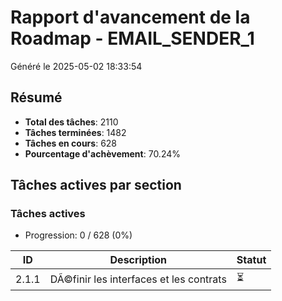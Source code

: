 # Rapport d'avancement de la Roadmap - EMAIL_SENDER_1

Généré le 2025-05-02 18:33:54

## Résumé

- **Total des tâches**: 2110
- **Tâches terminées**: 1482
- **Tâches en cours**: 628
- **Pourcentage d'achèvement**: 70.24%

## Tâches actives par section

### Tâches actives

- Progression: 0 / 628 (0%)

| ID | Description | Statut |
|---|---|---|
| 2.1.1 | DÃ©finir les interfaces et les contrats | ⏳ |\n| 2.1.1 | DÃ©finition des opÃ©rations de mise Ã  jour | ⏳ |\n| 2.1.1.4 | Documenter les interfaces et contrats | ⏳ |\n| 2.1.2 | Concevoir le systÃ¨me de dÃ©couverte et d'enregistrement | ⏳ |\n| 2.1.2 | Conception de l'architecture de l'updater | ⏳ |\n| 2.1.2.4 | Concevoir la gestion des dÃ©pendances | ⏳ |\n| 2.1.2.4.1 | Analyser les besoins en gestion de dépendances | ⏳ |\n| 2.1.2.4.1.1 | Identifier les types de dépendances à gérer (scripts, modules, gestionnaires) | ⏳ |\n| 2.1.2.4.1.2 | Analyser les mécanismes de dépendances existants dans le projet | ⏳ |\n| 2.1.2.4.1.2.3 | Analyser les mécanismes de dépendances dans les gestionnaires | ⏳ |\n| 2.1.2.4.1.2.3.2 | Analyser les méthodes d'enregistrement et de découverte des gestionnaires | ⏳ |\n| 2.1.2.4.1.2.3.2.1 | Examiner la fonction Register-Manager du Process Manager | ⏳ |\n| 2.1.2.4.1.2.3.2.2 | Examiner la fonction Discover-Managers du Process Manager | ⏳ |\n| 2.1.2.4.1.2.3.2.2.5 | Documenter les limitations du mécanisme de découverte actuel | ⏳ |\n| 2.1.2.4.1.2.3.2.2.5.3 | Proposer des solutions pour contourner les limitations | ⏳ |\n| 2.1.2.4.1.2.3.2.2.5.3.2 | Implémenter des méthodes de recherche basées sur les fichiers | ⏳ |\n| 2.1.2.4.1.2.3.2.2.5.3.2.2 | Créer un mécanisme d'extraction des informations des gestionnaires à partir des fichiers | ⏳ |\n| 2.1.2.4.1.2.3.2.2.5.3.2.2.1 | Développer une fonction d'analyse syntaxique des fichiers PowerShell | ⏳ |\n| 2.1.2.4.1.2.3.2.2.5.3.2.2.3 | Créer un mécanisme d'extraction des métadonnées des gestionnaires | ⏳ |\n| 2.1.2.4.1.2.3.2.2.5.3.2.2.5.2 | Créer les mécanismes de stockage des informations extraites | ⏳ |\n| 2.1.2.4.1.2.3.2.2.5.3.2.2.5.2.1 | Implémenter la structure de données pour les informations extraites | ⏳ |\n| 2.1.2.4.1.2.3.2.2.5.3.2.2.5.2.1.1 | Créer les classes de base pour les informations extraites | ⏳ |\n| 2.1.2.4.1.2.3.2.2.5.3.2.2.5.2.1.2 | Implémenter les interfaces de sérialisation/désérialisation | ⏳ |\n| 2.1.2.4.1.2.3.2.2.5.3.2.2.5.2.1.3 | Développer les mécanismes de validation des données | ⏳ |\n| 2.1.2.4.1.2.3.2.2.5.3.2.2.5.2.1.4 | Créer les structures pour les différents types d'informations | ⏳ |\n| 2.1.2.4.1.2.3.2.2.5.3.2.2.5.2.1.5 | Implémenter les méthodes de conversion entre formats | ⏳ |\n| 2.1.2.4.1.2.3.2.2.5.3.2.2.5.2.2 | Créer les méthodes de persistance des informations | ⏳ |\n| 2.1.2.4.1.2.3.2.2.5.3.2.2.5.2.3 | Développer les mécanismes de mise à jour des informations | ⏳ |\n| 2.1.2.4.1.2.3.2.2.5.3.2.2.5.3 | Implémenter les fonctionnalités d'interrogation des informations | ⏳ |\n| 2.1.2.4.1.2.3.2.2.5.3.2.2.5.3.1 | Créer les méthodes de recherche dans les informations extraites | ⏳ |\n| 2.1.2.4.1.2.3.2.2.5.3.2.2.5.3.2 | Implémenter les filtres de recherche avancés | ⏳ |\n| 2.1.2.4.1.2.3.2.2.5.3.2.2.5.3.3 | Développer les mécanismes de tri et de pagination des résultats | ⏳ |\n| 2.1.2.4.1.2.3.2.2.5.3.2.3 | Implémenter un système de filtrage des fichiers non pertinents | ⏳ |\n| 2.1.2.4.1.2.3.2.2.5.3.2.4 | Intégrer la recherche basée sur les fichiers au Process Manager | ⏳ |\n| 2.1.2.4.1.2.3.2.2.5.3.2.5 | Tester la recherche basée sur les fichiers avec différents scénarios | ⏳ |\n| 2.1.2.4.1.2.3.2.2.5.3.3 | Créer des adaptateurs pour les conventions de nommage alternatives | ⏳ |\n| 2.1.2.4.1.2.3.2.2.5.3.4 | Concevoir un système de résolution des dépendances circulaires | ⏳ |\n| 2.1.2.4.1.2.3.2.2.5.3.5 | Élaborer des mécanismes de gestion des conflits de noms | ⏳ |\n| 2.1.2.4.1.2.3.2.2.5.4 | Documenter les bonnes pratiques pour la découverte des gestionnaires | ⏳ |\n| 2.1.2.4.1.2.3.2.2.5.5 | Créer un guide de dépannage pour la découverte des gestionnaires | ⏳ |\n| 2.1.2.4.1.2.3.2.3 | Analyser le fichier de configuration du Process Manager | ⏳ |\n| 2.1.2.4.1.2.3.2.3.1 | Examiner la structure du fichier process-manager.config.json | ⏳ |\n| 2.1.2.4.1.2.3.2.3.2 | Analyser le format des métadonnées des gestionnaires enregistrés | ⏳ |\n| 2.1.2.4.1.2.3.2.3.3 | Étudier le mécanisme de persistance des enregistrements | ⏳ |\n| 2.1.2.4.1.2.3.2.3.4 | Évaluer la sécurité et l'intégrité du fichier de configuration | ⏳ |\n| 2.1.2.4.1.2.3.2.3.5 | Documenter les améliorations possibles du format de configuration | ⏳ |\n| 2.1.2.4.1.2.3.2.4 | Analyser les adaptateurs des gestionnaires | ⏳ |\n| 2.1.2.4.1.2.3.2.4.1 | Examiner la structure et le rôle des adaptateurs | ⏳ |\n| 2.1.2.4.1.2.3.2.4.2 | Étudier le mécanisme d'intégration des adaptateurs | ⏳ |\n| 2.1.2.4.1.2.3.2.4.3 | Analyser le processus de communication entre adaptateurs et gestionnaires | ⏳ |\n| 2.1.2.4.1.2.3.2.4.4 | Évaluer l'extensibilité du système d'adaptateurs | ⏳ |\n| 2.1.2.4.1.2.3.2.4.5 | Documenter les bonnes pratiques pour la création d'adaptateurs | ⏳ |\n| 2.1.2.4.1.2.3.2.5 | Comparer avec d'autres systèmes d'enregistrement et de découverte | ⏳ |\n| 2.1.2.4.1.2.3.2.5.1 | Analyser les systèmes d'enregistrement dans d'autres frameworks | ⏳ |\n| 2.1.2.4.1.2.3.2.5.2 | Étudier les mécanismes de découverte automatique standards | ⏳ |\n| 2.1.2.4.1.2.3.2.5.3 | Identifier les meilleures pratiques applicables au Process Manager | ⏳ |\n| 2.1.2.4.1.2.3.2.5.4 | Évaluer les opportunités d'amélioration basées sur les standards | ⏳ |\n| 2.1.2.4.1.2.3.2.5.5 | Documenter les recommandations pour l'évolution du système | ⏳ |\n| 2.1.2.4.1.2.3.3 | Évaluer les mécanismes d'appel entre gestionnaires | ⏳ |\n| 2.1.2.4.1.2.3.4 | Documenter les dépendances implicites entre gestionnaires | ⏳ |\n| 2.1.2.4.1.2.4 | Analyser les mécanismes de dépendances dans la roadmap | ⏳ |\n| 2.1.2.4.1.2.4.1 | Examiner la fonction Get-RoadmapDependencies et ses méthodes | ⏳ |\n| 2.1.2.4.1.2.4.2 | Analyser les techniques de détection de dépendances explicites et implicites | ⏳ |\n| 2.1.2.4.1.2.4.3 | Évaluer les mécanismes de validation et de détection de cycles | ⏳ |\n| 2.1.2.4.1.2.4.4 | Documenter les stratégies de résolution d'ordre d'exécution | ⏳ |\n| 2.1.2.4.1.2.5 | Analyser les mécanismes de dépendances externes | ⏳ |\n| 2.1.2.4.1.2.5.1 | Examiner la gestion des dépendances Python (pip, requirements.txt) | ⏳ |\n| 2.1.2.4.1.2.5.2 | Analyser la gestion des dépendances Node.js (npm, package.json) | ⏳ |\n| 2.1.2.4.1.2.5.3 | Évaluer les mécanismes de vérification et d'installation automatique | ⏳ |\n| 2.1.2.4.1.2.5.4 | Documenter les stratégies de mise à jour des dépendances externes | ⏳ |\n| 2.1.2.4.1.3 | Documenter les cas d'utilisation critiques pour la gestion des dépendances | ⏳ |\n| 2.1.2.4.1.4 | Définir les exigences de performance pour la résolution des dépendances | ⏳ |\n| 2.1.2.4.2 | Concevoir le modèle de données pour les dépendances | ⏳ |\n| 2.1.2.4.2.1 | Définir la structure de données pour représenter les dépendances | ⏳ |\n| 2.1.2.4.2.2 | Concevoir les mécanismes de stockage des métadonnées de dépendances | ⏳ |\n| 2.1.2.4.2.3 | Définir les interfaces pour l'ajout et la suppression de dépendances | ⏳ |\n| 2.1.2.4.2.4 | Concevoir les méthodes de sérialisation/désérialisation des dépendances | ⏳ |\n| 2.1.2.4.3 | Développer les algorithmes de détection et résolution | ⏳ |\n| 2.1.2.4.3.1 | Concevoir l'algorithme de détection des dépendances cycliques | ⏳ |\n| 2.1.2.4.3.2 | Développer l'algorithme de tri topologique pour l'ordre d'exécution | ⏳ |\n| 2.1.2.4.3.3 | Concevoir les mécanismes de résolution des conflits de dépendances | ⏳ |\n| 2.1.2.4.3.4 | Implémenter les stratégies de gestion des dépendances manquantes | ⏳ |\n| 2.1.2.4.4 | Intégrer avec le système de métadonnées | ⏳ |\n| 2.1.2.4.4.1 | Définir le format des métadonnées de dépendances | ⏳ |\n| 2.1.2.4.4.2 | Concevoir les mécanismes d'extraction des métadonnées | ⏳ |\n| 2.1.2.4.4.3 | Développer l'intégration avec le système de stockage des métadonnées | ⏳ |\n| 2.1.2.4.4.4 | Implémenter la validation des métadonnées de dépendances | ⏳ |\n| 2.1.2.4.5 | Concevoir les interfaces d'API | ⏳ |\n| 2.1.2.4.5.1 | Définir les fonctions publiques pour la gestion des dépendances | ⏳ |\n| 2.1.2.4.5.2 | Concevoir les paramètres et types de retour des fonctions | ⏳ |\n| 2.1.2.4.5.3 | Développer la documentation des API de gestion des dépendances | ⏳ |\n| 2.1.2.4.5.4 | Créer des exemples d'utilisation des API | ⏳ |\n| 2.1.3 | DÃ©finir les mÃ©canismes d'orchestration | ⏳ |\n| 2.1.3.4 | DÃ©finir les mÃ©canismes de reprise | ⏳ |\n| 2.2.1 | DÃ©veloppement des fonctions de modification | ⏳ |\n| 2.2.1.1 | ImplÃ©menter la fonction de changement de statut | ⏳ |\n| 2.2.1.1.4 | ImplÃ©menter la journalisation des changements de statut | ⏳ |\n| 2.2.1.2 | DÃ©velopper la fonction de modification de description | ⏳ |\n| 2.2.1.2.4 | ImplÃ©menter la dÃ©tection des rÃ©fÃ©rences dans les descriptions | ⏳ |\n| 2.2.1.3 | CrÃ©er la fonction d'ajout/suppression de tÃ¢ches | ⏳ |\n| 2.2.1.3.4 | ImplÃ©menter la rÃ©organisation automatique aprÃ¨s modification | ⏳ |\n| 2.2.2 | ImplÃ©mentation de la logique de propagation | ⏳ |\n| 2.2.2.1 | DÃ©velopper l'algorithme de mise Ã  jour des tÃ¢ches parentes | ⏳ |\n| 2.2.2.1.1 | ImplÃ©menter la dÃ©tection des changements nÃ©cessitant propagation | ⏳ |\n| 2.2.2.1.2 | DÃ©velopper l'algorithme de calcul du statut parent basÃ© sur les enfants | ⏳ |\n| 2.2.2.1.3 | CrÃ©er la logique de propagation des mÃ©tadonnÃ©es (dates, prioritÃ©s) | ⏳ |\n| 2.2.2.1.4 | ImplÃ©menter les limites de profondeur de propagation | ⏳ |\n| 2.2.2.2 | ImplÃ©menter la gestion des dÃ©pendances entre tÃ¢ches | ⏳ |\n| 2.2.2.2.1 | DÃ©velopper la dÃ©tection des dÃ©pendances affectÃ©es par un changement | ⏳ |\n| 2.2.2.2.2 | ImplÃ©menter la propagation des statuts entre tÃ¢ches dÃ©pendantes | ⏳ |\n| 2.2.2.2.3 | CrÃ©er la logique de validation des contraintes de dÃ©pendance | ⏳ |\n| 2.2.2.2.4 | DÃ©velopper les alertes pour dÃ©pendances incompatibles | ⏳ |\n| 2.2.2.3 | CrÃ©er la logique de rÃ©solution des conflits | ⏳ |\n| 2.2.2.3.1 | ImplÃ©menter la dÃ©tection des modifications conflictuelles | ⏳ |\n| 2.2.2.3.2 | DÃ©velopper les stratÃ©gies de rÃ©solution automatique | ⏳ |\n| 2.2.2.3.3 | CrÃ©er l'interface de rÃ©solution manuelle des conflits | ⏳ |\n| 2.2.2.3.4 | ImplÃ©menter la journalisation des conflits et rÃ©solutions | ⏳ |\n| 2.2.3 | DÃ©veloppement des fonctions de sauvegarde | ⏳ |\n| 2.2.3.1 | ImplÃ©menter la gÃ©nÃ©ration du markdown mis Ã  jour | ⏳ |\n| 2.2.3.1.1 | DÃ©velopper l'algorithme de conversion de l'arbre en markdown | ⏳ |\n| 2.2.3.1.2 | ImplÃ©menter la prÃ©servation du formatage original | ⏳ |\n| 2.2.3.1.3 | CrÃ©er la logique de gÃ©nÃ©ration des identifiants manquants | ⏳ |\n| 2.2.3.1.4 | DÃ©velopper la gestion des sections non-tÃ¢ches (texte, titres) | ⏳ |\n| 2.2.3.2 | DÃ©velopper le mÃ©canisme de sauvegarde incrÃ©mentale | ⏳ |\n| 2.2.3.2.1 | ImplÃ©menter le systÃ¨me de versionnement des fichiers | ⏳ |\n| 2.2.3.2.2 | DÃ©velopper la dÃ©tection des modifications minimales | ⏳ |\n| 2.2.3.2.3 | CrÃ©er la logique de stockage des diffÃ©rentiels | ⏳ |\n| 2.2.3.2.4 | ImplÃ©menter la rotation et purge des anciennes sauvegardes | ⏳ |\n| 2.2.3.3 | CrÃ©er la fonction de rollback en cas d'erreur | ⏳ |\n| 2.2.3.3.1 | DÃ©velopper la dÃ©tection des Ã©checs de mise Ã  jour | ⏳ |\n| 2.2.3.3.2 | ImplÃ©menter la restauration Ã  partir des sauvegardes | ⏳ |\n| 2.2.3.3.3 | CrÃ©er la logique de validation post-restauration | ⏳ |\n| 2.2.3.3.4 | DÃ©velopper la journalisation des opÃ©rations de rollback | ⏳ |\n| 2.3.1 | CrÃ©ation des tests unitaires | ⏳ |\n| 2.3.1.1 | DÃ©velopper des tests pour les fonctions de modification | ⏳ |\n| 2.3.1.1.4 | CrÃ©er des tests pour les cas limites et exceptions | ⏳ |\n| 2.3.1.2 | CrÃ©er des tests pour la logique de propagation | ⏳ |\n| 2.3.1.2.4 | DÃ©velopper des tests pour les scÃ©narios complexes | ⏳ |\n| 2.3.1.3 | ImplÃ©menter des tests pour les fonctions de sauvegarde | ⏳ |\n| 2.3.1.3.4 | CrÃ©er des tests pour la gestion des erreurs | ⏳ |\n| 2.3.2 | ExÃ©cution et validation des tests | ⏳ |\n| 2.3.2.1 | ExÃ©cuter les tests unitaires | ⏳ |\n| 2.3.2.1.1 | Configurer l'environnement de test avec Pester | ⏳ |\n| 2.3.2.1.2 | ExÃ©cuter les tests des fonctions de modification | ⏳ |\n| 2.3.2.1.3 | Lancer les tests de la logique de propagation | ⏳ |\n| 2.3.2.1.4 | ExÃ©cuter les tests des fonctions de sauvegarde | ⏳ |\n| 2.3.2.2 | Corriger les bugs identifiÃ©s | ⏳ |\n| 2.3.2.2.1 | Analyser les rÃ©sultats des tests Ã©chouÃ©s | ⏳ |\n| 2.3.2.2.2 | ImplÃ©menter les corrections pour les fonctions de modification | ⏳ |\n| 2.3.2.2.3 | Corriger les problÃ¨mes de propagation | ⏳ |\n| 2.3.2.2.4 | RÃ©soudre les bugs des fonctions de sauvegarde | ⏳ |\n| 2.3.2.3 | Valider les performances sur des roadmaps de grande taille | ⏳ |\n| 2.3.2.3.1 | GÃ©nÃ©rer des roadmaps de test de diffÃ©rentes tailles | ⏳ |\n| 2.3.2.3.2 | Mesurer les temps d'exÃ©cution des opÃ©rations clÃ©s | ⏳ |\n| 2.3.2.3.3 | Identifier et optimiser les goulots d'Ã©tranglement | ⏳ |\n| 2.3.2.3.4 | Valider les performances aprÃ¨s optimisation | ⏳ |\n| 3.1.1 | Identifier les piliers non couverts | ⏳ |\n| 3.1.1 | Ã‰tude des hooks Git disponibles | ⏳ |\n| 3.1.2 | Conception du systÃ¨me d'analyse des commits | ⏳ |\n| 3.1.2 | Ã‰valuer les gestionnaires existants par rapport aux piliers | ⏳ |\n| 3.1.2.4 | CrÃ©er un plan d'amÃ©lioration | ⏳ |\n| 3.1.2.4.3 | DÃ©finir un calendrier d'implÃ©mentation | ⏳ |\n| 3.1.2.4.3.1 | Estimer l'effort pour chaque amÃ©lioration | ⏳ |\n| 3.1.2.4.3.1.3 | Estimer les ressources humaines nÃ©cessaires | ⏳ |\n| 3.1.2.4.3.1.3.3 | Estimer le niveau d'expertise requis | ⏳ |\n| 3.1.2.4.3.1.3.3.3 | Évaluer le niveau d'expertise nécessaire pour chaque compétence | ⏳ |\n| 3.1.2.4.3.1.3.3.3.1 | Appliquer la matrice d'évaluation des compétences | ⏳ |\n| 3.1.2.4.3.1.3.3.3.1.2 | Extraire les critères d'évaluation du document des niveaux d'expertise | ⏳ |\n| 3.1.2.4.3.1.3.3.3.1.2.1 | Analyser la structure du document des niveaux d'expertise | ⏳ |\n| 3.1.2.4.3.1.3.3.3.1.2.1.3 | Identifier les conventions de formatage utilisées | ⏳ |\n| 3.1.2.4.3.1.3.3.3.1.2.1.3.1 | Analyser les styles de formatage des titres | ⏳ |\n| 3.1.2.4.3.1.3.3.3.1.2.1.3.1.4 | Évaluer la cohérence des styles entre niveaux de titres | ⏳ |\n| 3.1.2.4.3.1.3.3.3.1.2.1.3.1.4.3 | Évaluer la cohérence des préfixes et suffixes entre niveaux | ⏳ |\n| 3.1.2.4.3.1.3.3.3.1.2.1.3.1.4.4 | Mesurer la longueur moyenne des titres par niveau | ⏳ |\n| 3.1.2.4.3.1.3.3.3.1.2.1.3.1.4.5 | Générer un rapport de cohérence globale des styles | ⏳ |\n| 3.1.2.4.3.1.3.3.3.1.2.1.3.2 | Analyser les conventions de formatage du contenu | ⏳ |\n| 3.1.2.4.3.1.3.3.3.1.2.1.3.2.1 | Identifier les styles d'emphase (gras, italique, souligné) | ⏳ |\n| 3.1.2.4.3.1.3.3.3.1.2.1.3.2.2 | Analyser l'utilisation des listes (à puces, numérotées) | ⏳ |\n| 3.1.2.4.3.1.3.3.3.1.2.1.3.2.3 | Détecter les conventions de citation et de code | ⏳ |\n| 3.1.2.4.3.1.3.3.3.1.2.1.3.2.4 | Évaluer l'utilisation des tableaux et autres éléments structurés | ⏳ |\n| 3.1.2.4.3.1.3.3.3.1.2.1.3.3 | Identifier les conventions de mise en page | ⏳ |\n| 3.1.2.4.3.1.3.3.3.1.2.1.3.3.1 | Analyser l'espacement entre sections | ⏳ |\n| 3.1.2.4.3.1.3.3.3.1.2.1.3.3.2 | Détecter les règles de séparation visuelle | ⏳ |\n| 3.1.2.4.3.1.3.3.3.1.2.1.3.3.3 | Évaluer la cohérence des indentations | ⏳ |\n| 3.1.2.4.3.1.3.3.3.1.2.1.3.3.4 | Identifier les conventions d'alignement | ⏳ |\n| 3.1.2.4.3.1.3.3.3.1.2.1.3.4 | Analyser les conventions de métadonnées | ⏳ |\n| 3.1.2.4.3.1.3.3.3.1.2.1.3.4.1 | Identifier les balises et annotations spéciales | ⏳ |\n| 3.1.2.4.3.1.3.3.3.1.2.1.3.4.2 | Détecter les formats de date et d'horodatage | ⏳ |\n| 3.1.2.4.3.1.3.3.3.1.2.1.3.4.3 | Analyser les conventions d'attribution et d'auteur | ⏳ |\n| 3.1.2.4.3.1.3.3.3.1.2.1.3.4.4 | Évaluer les systèmes de versionnage utilisés | ⏳ |\n| 3.1.2.4.3.1.3.3.3.1.2.1.4 | Déterminer les patterns de présentation des critères | ⏳ |\n| 3.1.2.4.3.1.3.3.3.1.2.1.4.1 | Identifier les structures récurrentes de présentation | ⏳ |\n| 3.1.2.4.3.1.3.3.3.1.2.1.4.1.1 | Analyser les modèles d'introduction des critères | ⏳ |\n| 3.1.2.4.3.1.3.3.3.1.2.1.4.1.2 | Identifier les patterns de regroupement des critères | ⏳ |\n| 3.1.2.4.3.1.3.3.3.1.2.1.4.1.3 | Détecter les conventions de séquençage | ⏳ |\n| 3.1.2.4.3.1.3.3.3.1.2.1.4.1.4 | Analyser les structures de transition entre critères | ⏳ |\n| 3.1.2.4.3.1.3.3.3.1.2.1.4.2 | Analyser les patterns linguistiques | ⏳ |\n| 3.1.2.4.3.1.3.3.3.1.2.1.4.2.1 | Identifier les formulations verbales récurrentes | ⏳ |\n| 3.1.2.4.3.1.3.3.3.1.2.1.4.2.2 | Analyser les structures grammaticales utilisées | ⏳ |\n| 3.1.2.4.3.1.3.3.3.1.2.1.4.2.3 | Détecter les marqueurs linguistiques de niveau d'expertise | ⏳ |\n| 3.1.2.4.3.1.3.3.3.1.2.1.4.2.4 | Évaluer la cohérence terminologique | ⏳ |\n| 3.1.2.4.3.1.3.3.3.1.2.1.4.3 | Identifier les patterns de quantification | ⏳ |\n| 3.1.2.4.3.1.3.3.3.1.2.1.4.3.1 | Analyser les échelles d'évaluation utilisées | ⏳ |\n| 3.1.2.4.3.1.3.3.3.1.2.1.4.3.2 | Identifier les indicateurs de mesure | ⏳ |\n| 3.1.2.4.3.1.3.3.3.1.2.1.4.3.3 | Détecter les seuils et valeurs de référence | ⏳ |\n| 3.1.2.4.3.1.3.3.3.1.2.1.4.3.4 | Évaluer les méthodes de comparaison utilisées | ⏳ |\n| 3.1.2.4.3.1.3.3.3.1.2.1.4.4 | Analyser les patterns de contextualisation | ⏳ |\n| 3.1.2.4.3.1.3.3.3.1.2.1.4.4.1 | Identifier les références à des situations pratiques | ⏳ |\n| 3.1.2.4.3.1.3.3.3.1.2.1.4.4.2 | Analyser les exemples et cas d'utilisation | ⏳ |\n| 3.1.2.4.3.1.3.3.3.1.2.1.4.4.3 | Détecter les conditions et contraintes associées | ⏳ |\n| 3.1.2.4.3.1.3.3.3.1.2.1.4.4.4 | Évaluer les patterns de mise en relation avec d'autres critères | ⏳ |\n| 3.1.2.4.3.1.3.3.3.1.2.1.5 | Documenter la structure identifiée pour référence future | ⏳ |\n| 3.1.2.4.3.1.3.3.3.1.2.1.5.1 | Créer une documentation formelle de la structure | ⏳ |\n| 3.1.2.4.3.1.3.3.3.1.2.1.5.1.1 | Élaborer un schéma visuel de la hiérarchie des sections | ⏳ |\n| 3.1.2.4.3.1.3.3.3.1.2.1.5.1.2 | Documenter les conventions de formatage identifiées | ⏳ |\n| 3.1.2.4.3.1.3.3.3.1.2.1.5.1.3 | Créer un glossaire des termes et expressions clés | ⏳ |\n| 3.1.2.4.3.1.3.3.3.1.2.1.5.1.4 | Rédiger un guide de référence des patterns de présentation | ⏳ |\n| 3.1.2.4.3.1.3.3.3.1.2.1.5.2 | Développer des modèles d'extraction basés sur la structure | ⏳ |\n| 3.1.2.4.3.1.3.3.3.1.2.1.5.2.1 | Créer des templates d'extraction pour chaque type de section | ⏳ |\n| 3.1.2.4.3.1.3.3.3.1.2.1.5.2.2 | Élaborer des expressions régulières basées sur les patterns identifiés | ⏳ |\n| 3.1.2.4.3.1.3.3.3.1.2.1.5.2.3 | Développer des règles de transformation structurelle | ⏳ |\n| 3.1.2.4.3.1.3.3.3.1.2.1.5.2.4 | Documenter les algorithmes d'extraction proposés | ⏳ |\n| 3.1.2.4.3.1.3.3.3.1.2.1.5.3 | Créer une documentation technique pour les développeurs | ⏳ |\n| 3.1.2.4.3.1.3.3.3.1.2.1.5.3.1 | Rédiger les spécifications techniques d'implémentation | ⏳ |\n| 3.1.2.4.3.1.3.3.3.1.2.1.5.3.2 | Documenter les algorithmes de parsing recommandés | ⏳ |\n| 3.1.2.4.3.1.3.3.3.1.2.1.5.3.3 | Élaborer des exemples de code pour l'extraction | ⏳ |\n| 3.1.2.4.3.1.3.3.3.1.2.1.5.3.4 | Créer un guide de résolution des cas particuliers | ⏳ |\n| 3.1.2.4.3.1.3.3.3.1.2.1.5.4 | Valider et maintenir la documentation | ⏳ |\n| 3.1.2.4.3.1.3.3.3.1.2.1.5.4.1 | Vérifier l'exactitude de la documentation avec des exemples | ⏳ |\n| 3.1.2.4.3.1.3.3.3.1.2.1.5.4.2 | Tester les modèles d'extraction sur différents documents | ⏳ |\n| 3.1.2.4.3.1.3.3.3.1.2.1.5.4.3 | Établir un processus de mise à jour de la documentation | ⏳ |\n| 3.1.2.4.3.1.3.3.3.1.2.1.5.4.4 | Créer un système de versionnage de la documentation | ⏳ |\n| 3.1.2.4.3.1.3.3.3.1.2.2 | Extraire la matrice d'évaluation des compétences | ⏳ |\n| 3.1.2.4.3.1.3.3.3.1.2.2.1 | Développer les expressions régulières pour l'extraction des critères | ⏳ |\n| 3.1.2.4.3.1.3.3.3.1.2.2.2 | Implémenter la fonction d'extraction des catégories de critères | ⏳ |\n| 3.1.2.4.3.1.3.3.3.1.2.2.3 | Créer la fonction d'extraction des critères individuels | ⏳ |\n| 3.1.2.4.3.1.3.3.3.1.2.2.4 | Développer la fonction d'extraction des poids et priorités | ⏳ |\n| 3.1.2.4.3.1.3.3.3.1.2.2.5 | Implémenter la validation des critères extraits | ⏳ |\n| 3.1.2.4.3.1.3.3.3.1.2.3 | Extraire les descripteurs pour chaque niveau d'expertise | ⏳ |\n| 3.1.2.4.3.1.3.3.3.1.2.3.1 | Identifier les sections de niveaux d'expertise dans le document | ⏳ |\n| 3.1.2.4.3.1.3.3.3.1.2.3.2 | Développer les expressions régulières pour l'extraction des niveaux | ⏳ |\n| 3.1.2.4.3.1.3.3.3.1.2.3.3 | Implémenter la fonction d'extraction des descripteurs par niveau | ⏳ |\n| 3.1.2.4.3.1.3.3.3.1.2.3.4 | Créer la fonction d'association des descripteurs aux critères | ⏳ |\n| 3.1.2.4.3.1.3.3.3.1.2.3.5 | Développer la validation des descripteurs extraits | ⏳ |\n| 3.1.2.4.3.1.3.3.3.1.2.4 | Structurer les critères dans un format exploitable | ⏳ |\n| 3.1.2.4.3.1.3.3.3.1.2.4.1 | Concevoir la structure de données pour représenter les critères | ⏳ |\n| 3.1.2.4.3.1.3.3.3.1.2.4.2 | Implémenter la conversion des données extraites vers cette structure | ⏳ |\n| 3.1.2.4.3.1.3.3.3.1.2.4.3 | Développer les fonctions de sérialisation/désérialisation | ⏳ |\n| 3.1.2.4.3.1.3.3.3.1.2.4.4 | Créer les mécanismes de validation de la structure finale | ⏳ |\n| 3.1.2.4.3.1.3.3.3.1.2.4.5 | Implémenter les fonctions d'accès et de manipulation des critères | ⏳ |\n| 3.1.2.4.3.1.3.3.3.1.3 | Appliquer les critères à chaque compétence identifiée | ⏳ |\n| 3.1.2.4.3.1.3.3.3.1.3.1 | Développer un algorithme d'évaluation automatique | ⏳ |\n| 3.1.2.4.3.1.3.3.3.1.3.1.1 | Concevoir la logique d'analyse textuelle des justifications | ⏳ |\n| 3.1.2.4.3.1.3.3.3.1.3.1.2 | Implémenter la détection de correspondance exacte avec les descripteurs | ⏳ |\n| 3.1.2.4.3.1.3.3.3.1.3.1.3 | Développer l'analyse de correspondance partielle basée sur les mots-clés | ⏳ |\n| 3.1.2.4.3.1.3.3.3.1.3.1.4 | Créer le système de scoring avec pondération des correspondances | ⏳ |\n| 3.1.2.4.3.1.3.3.3.1.3.1.5 | Implémenter la logique de décision pour l'attribution des niveaux | ⏳ |\n| 3.1.2.4.3.1.3.3.3.1.3.2 | Appliquer l'algorithme à chaque compétence | ⏳ |\n| 3.1.2.4.3.1.3.3.3.1.3.2.1 | Développer la fonction d'application par lot pour toutes les compétences | ⏳ |\n| 3.1.2.4.3.1.3.3.3.1.3.2.2 | Implémenter le traitement parallèle pour améliorer les performances | ⏳ |\n| 3.1.2.4.3.1.3.3.3.1.3.2.3 | Créer le mécanisme de journalisation détaillée du processus d'évaluation | ⏳ |\n| 3.1.2.4.3.1.3.3.3.1.3.2.4 | Développer la gestion des erreurs et exceptions pendant l'évaluation | ⏳ |\n| 3.1.2.4.3.1.3.3.3.1.3.2.5 | Implémenter le suivi de progression pour les évaluations de longue durée | ⏳ |\n| 3.1.2.4.3.1.3.3.3.1.3.3 | Valider les résultats de l'évaluation automatique | ⏳ |\n| 3.1.2.4.3.1.3.3.3.1.3.3.1 | Développer les tests de cohérence interne des évaluations | ⏳ |\n| 3.1.2.4.3.1.3.3.3.1.3.3.2 | Implémenter la détection des anomalies dans les résultats | ⏳ |\n| 3.1.2.4.3.1.3.3.3.1.3.3.3 | Créer le système de validation croisée entre critères similaires | ⏳ |\n| 3.1.2.4.3.1.3.3.3.1.3.3.4 | Développer les mécanismes de comparaison avec des évaluations de référence | ⏳ |\n| 3.1.2.4.3.1.3.3.3.1.3.3.5 | Implémenter la génération de rapports de validation | ⏳ |\n| 3.1.2.4.3.1.3.3.3.1.3.4 | Ajuster les évaluations si nécessaire | ⏳ |\n| 3.1.2.4.3.1.3.3.3.1.3.4.1 | Développer l'interface d'ajustement manuel des évaluations | ⏳ |\n| 3.1.2.4.3.1.3.3.3.1.3.4.2 | Implémenter le système de suggestions d'ajustements automatiques | ⏳ |\n| 3.1.2.4.3.1.3.3.3.1.3.4.3 | Créer le mécanisme de journalisation des ajustements effectués | ⏳ |\n| 3.1.2.4.3.1.3.3.3.1.3.4.4 | Développer la fonction de recalcul des scores globaux après ajustement | ⏳ |\n| 3.1.2.4.3.1.3.3.3.1.3.4.5 | Implémenter la validation des ajustements pour maintenir la cohérence | ⏳ |\n| 3.1.2.4.3.1.3.3.3.1.4 | Générer un rapport d'évaluation des compétences | ⏳ |\n| 3.1.2.4.3.1.3.3.3.1.4.1 | Définir la structure du rapport d'évaluation | ⏳ |\n| 3.1.2.4.3.1.3.3.3.1.4.1.1 | Concevoir le modèle de rapport standard | ⏳ |\n| 3.1.2.4.3.1.3.3.3.1.4.1.2 | Définir les sections obligatoires et optionnelles | ⏳ |\n| 3.1.2.4.3.1.3.3.3.1.4.1.3 | Créer les templates pour différents niveaux de détail | ⏳ |\n| 3.1.2.4.3.1.3.3.3.1.4.1.4 | Développer la structure de métadonnées du rapport | ⏳ |\n| 3.1.2.4.3.1.3.3.3.1.4.1.5 | Implémenter le système de personnalisation de la structure | ⏳ |\n| 3.1.2.4.3.1.3.3.3.1.4.2 | Créer des visualisations des résultats d'évaluation | ⏳ |\n| 3.1.2.4.3.1.3.3.3.1.4.2.1 | Développer les graphiques de distribution des niveaux d'expertise | ⏳ |\n| 3.1.2.4.3.1.3.3.3.1.4.2.2 | Implémenter les tableaux comparatifs par catégorie | ⏳ |\n| 3.1.2.4.3.1.3.3.3.1.4.2.3 | Créer les visualisations de scores détaillés par critère | ⏳ |\n| 3.1.2.4.3.1.3.3.3.1.4.2.4 | Développer les cartes thermiques de compétences | ⏳ |\n| 3.1.2.4.3.1.3.3.3.1.4.2.5 | Implémenter les graphiques d'évolution temporelle si disponible | ⏳ |\n| 3.1.2.4.3.1.3.3.3.1.4.3 | Générer des recommandations basées sur les résultats | ⏳ |\n| 3.1.2.4.3.1.3.3.3.1.4.3.1 | Développer l'algorithme d'analyse des écarts de compétences | ⏳ |\n| 3.1.2.4.3.1.3.3.3.1.4.3.2 | Implémenter le système de génération de recommandations par catégorie | ⏳ |\n| 3.1.2.4.3.1.3.3.3.1.4.3.3 | Créer le mécanisme de priorisation des recommandations | ⏳ |\n| 3.1.2.4.3.1.3.3.3.1.4.3.4 | Développer les suggestions de formation personnalisées | ⏳ |\n| 3.1.2.4.3.1.3.3.3.1.4.3.5 | Implémenter l'estimation des impacts des recommandations | ⏳ |\n| 3.1.2.4.3.1.3.3.3.1.4.4 | Produire le rapport final au format demandé | ⏳ |\n| 3.1.2.4.3.1.3.3.3.1.4.4.1 | Développer les fonctions d'export au format Markdown | ⏳ |\n| 3.1.2.4.3.1.3.3.3.1.4.4.2 | Implémenter l'export au format HTML avec styles | ⏳ |\n| 3.1.2.4.3.1.3.3.3.1.4.4.3 | Créer les fonctions d'export au format JSON pour l'intégration | ⏳ |\n| 3.1.2.4.3.1.3.3.3.1.4.4.4 | Développer l'export au format CSV pour l'analyse externe | ⏳ |\n| 3.1.2.4.3.1.3.3.3.1.4.4.5 | Implémenter le système de génération de rapports PDF | ⏳ |\n| 3.1.2.4.3.1.3.3.3.2 | Évaluer la complexité des tâches pour chaque compétence | ⏳ |\n| 3.1.2.4.3.1.3.3.3.2.1 | Définir les critères de complexité des tâches | ⏳ |\n| 3.1.2.4.3.1.3.3.3.2.1.1 | Identifier les dimensions de complexité (algorithmique, technique, fonctionnelle) | ⏳ |\n| 3.1.2.4.3.1.3.3.3.2.1.2 | Établir une échelle de mesure pour chaque dimension (1-5) | ⏳ |\n| 3.1.2.4.3.1.3.3.3.2.1.3 | Définir des descripteurs qualitatifs pour chaque niveau | ⏳ |\n| 3.1.2.4.3.1.3.3.3.2.1.4 | Créer une matrice de référence pour l'évaluation de la complexité | ⏳ |\n| 3.1.2.4.3.1.3.3.3.2.2 | Analyser les tâches associées à chaque compétence | ⏳ |\n| 3.1.2.4.3.1.3.3.3.2.2.1 | Extraire les tâches mentionnées dans les justifications des compétences | ⏳ |\n| 3.1.2.4.3.1.3.3.3.2.2.2 | Identifier les tâches implicites non mentionnées explicitement | ⏳ |\n| 3.1.2.4.3.1.3.3.3.2.2.3 | Regrouper les tâches similaires pour éviter les duplications | ⏳ |\n| 3.1.2.4.3.1.3.3.3.2.2.4 | Documenter les tâches identifiées dans une structure standardisée | ⏳ |\n| 3.1.2.4.3.1.3.3.3.2.3 | Attribuer un niveau de complexité à chaque tâche | ⏳ |\n| 3.1.2.4.3.1.3.3.3.2.3.1 | Évaluer chaque tâche selon les dimensions de complexité définies | ⏳ |\n| 3.1.2.4.3.1.3.3.3.2.3.2 | Attribuer un score pour chaque dimension de complexité | ⏳ |\n| 3.1.2.4.3.1.3.3.3.2.3.3 | Calculer un score composite de complexité pour chaque tâche | ⏳ |\n| 3.1.2.4.3.1.3.3.3.2.3.4 | Valider les évaluations pour assurer la cohérence | ⏳ |\n| 3.1.2.4.3.1.3.3.3.2.4 | Calculer la complexité globale pour chaque compétence | ⏳ |\n| 3.1.2.4.3.1.3.3.3.2.4.1 | Définir une méthode de calcul (moyenne, maximum, pondérée) | ⏳ |\n| 3.1.2.4.3.1.3.3.3.2.4.2 | Appliquer la méthode de calcul aux scores des tâches | ⏳ |\n| 3.1.2.4.3.1.3.3.3.2.4.3 | Normaliser les scores de complexité sur une échelle commune | ⏳ |\n| 3.1.2.4.3.1.3.3.3.2.4.4 | Documenter les résultats dans un format exploitable | ⏳ |\n| 3.1.2.4.3.1.3.3.3.3 | Évaluer le niveau de supervision requis | ⏳ |\n| 3.1.2.4.3.1.3.3.3.3.1 | Définir les niveaux de supervision (constante, occasionnelle, minimale, aucune) | ⏳ |\n| 3.1.2.4.3.1.3.3.3.3.1.1 | Établir les critères pour chaque niveau de supervision | ⏳ |\n| 3.1.2.4.3.1.3.3.3.3.1.2 | Définir les indicateurs observables pour chaque niveau | ⏳ |\n| 3.1.2.4.3.1.3.3.3.3.1.3 | Créer une grille d'évaluation standardisée | ⏳ |\n| 3.1.2.4.3.1.3.3.3.3.1.4 | Valider la grille avec des exemples concrets | ⏳ |\n| 3.1.2.4.3.1.3.3.3.3.2 | Analyser les besoins de supervision pour chaque compétence | ⏳ |\n| 3.1.2.4.3.1.3.3.3.3.2.1 | Identifier les risques associés à chaque compétence | ⏳ |\n| 3.1.2.4.3.1.3.3.3.3.2.2 | Évaluer l'impact potentiel des erreurs | ⏳ |\n| 3.1.2.4.3.1.3.3.3.3.2.3 | Déterminer la fréquence des contrôles nécessaires | ⏳ |\n| 3.1.2.4.3.1.3.3.3.3.2.4 | Analyser les retours d'expérience sur des projets similaires | ⏳ |\n| 3.1.2.4.3.1.3.3.3.3.3 | Évaluer l'autonomie requise pour chaque compétence | ⏳ |\n| 3.1.2.4.3.1.3.3.3.3.3.1 | Définir les niveaux d'autonomie (faible, moyenne, élevée, totale) | ⏳ |\n| 3.1.2.4.3.1.3.3.3.3.3.2 | Identifier les facteurs influençant l'autonomie | ⏳ |\n| 3.1.2.4.3.1.3.3.3.3.3.3 | Évaluer la capacité de prise de décision requise | ⏳ |\n| 3.1.2.4.3.1.3.3.3.3.3.4 | Déterminer le niveau d'initiative nécessaire | ⏳ |\n| 3.1.2.4.3.1.3.3.3.3.4 | Documenter les résultats de l'évaluation de supervision | ⏳ |\n| 3.1.2.4.3.1.3.3.3.3.4.1 | Créer une matrice de supervision par compétence | ⏳ |\n| 3.1.2.4.3.1.3.3.3.3.4.2 | Rédiger les justifications pour chaque évaluation | ⏳ |\n| 3.1.2.4.3.1.3.3.3.3.4.3 | Identifier les tendances et patterns dans les résultats | ⏳ |\n| 3.1.2.4.3.1.3.3.3.3.4.4 | Formuler des recommandations basées sur les résultats | ⏳ |\n| 3.1.2.4.3.1.3.3.3.4 | Évaluer la capacité de résolution de problèmes nécessaire | ⏳ |\n| 3.1.2.4.3.1.3.3.3.4.1 | Définir les niveaux de résolution de problèmes (simples, courants, complexes, inédits) | ⏳ |\n| 3.1.2.4.3.1.3.3.3.4.1.1 | Établir les caractéristiques de chaque niveau de problème | ⏳ |\n| 3.1.2.4.3.1.3.3.3.4.1.2 | Définir les compétences requises pour chaque niveau | ⏳ |\n| 3.1.2.4.3.1.3.3.3.4.1.3 | Créer des exemples représentatifs pour chaque niveau | ⏳ |\n| 3.1.2.4.3.1.3.3.3.4.1.4 | Élaborer une grille d'évaluation standardisée | ⏳ |\n| 3.1.2.4.3.1.3.3.3.4.2 | Identifier les types de problèmes associés à chaque compétence | ⏳ |\n| 3.1.2.4.3.1.3.3.3.4.2.1 | Analyser les problèmes techniques potentiels | ⏳ |\n| 3.1.2.4.3.1.3.3.3.4.2.2 | Identifier les problèmes fonctionnels possibles | ⏳ |\n| 3.1.2.4.3.1.3.3.3.4.2.3 | Recenser les problèmes d'intégration prévisibles | ⏳ |\n| 3.1.2.4.3.1.3.3.3.4.2.4 | Documenter les problèmes spécifiques à chaque domaine | ⏳ |\n| 3.1.2.4.3.1.3.3.3.4.3 | Évaluer la complexité des problèmes à résoudre | ⏳ |\n| 3.1.2.4.3.1.3.3.3.4.3.1 | Analyser la fréquence d'occurrence des problèmes | ⏳ |\n| 3.1.2.4.3.1.3.3.3.4.3.2 | Évaluer le niveau d'incertitude associé aux problèmes | ⏳ |\n| 3.1.2.4.3.1.3.3.3.4.3.3 | Déterminer le nombre de variables à considérer | ⏳ |\n| 3.1.2.4.3.1.3.3.3.4.3.4 | Estimer le temps moyen de résolution des problèmes | ⏳ |\n| 3.1.2.4.3.1.3.3.3.4.4 | Documenter les résultats de l'évaluation de résolution de problèmes | ⏳ |\n| 3.1.2.4.3.1.3.3.3.4.4.1 | Créer une matrice de résolution de problèmes par compétence | ⏳ |\n| 3.1.2.4.3.1.3.3.3.4.4.2 | Rédiger les justifications pour chaque évaluation | ⏳ |\n| 3.1.2.4.3.1.3.3.3.4.4.3 | Identifier les compétences critiques pour la résolution de problèmes | ⏳ |\n| 3.1.2.4.3.1.3.3.3.4.4.4 | Formuler des recommandations pour le développement des compétences | ⏳ |\n| 3.1.2.4.3.1.3.3.3.5 | Évaluer l'impact potentiel des erreurs | ⏳ |\n| 3.1.2.4.3.1.3.3.3.5.1 | Définir les niveaux d'impact (limité, modéré, significatif, critique) | ⏳ |\n| 3.1.2.4.3.1.3.3.3.5.2 | Identifier les conséquences potentielles des erreurs pour chaque compétence | ⏳ |\n| 3.1.2.4.3.1.3.3.3.5.3 | Évaluer la probabilité d'occurrence des erreurs | ⏳ |\n| 3.1.2.4.3.1.3.3.3.5.4 | Calculer un score de risque (impact × probabilité) | ⏳ |\n| 3.1.2.4.3.1.3.3.3.6 | Attribuer un niveau d'expertise global pour chaque compétence | ⏳ |\n| 3.1.2.4.3.1.3.3.3.6.1 | Définir une méthode de calcul du niveau global | ⏳ |\n| 3.1.2.4.3.1.3.3.3.6.2 | Pondérer les différents critères d'évaluation | ⏳ |\n| 3.1.2.4.3.1.3.3.3.6.3 | Calculer le niveau d'expertise global pour chaque compétence | ⏳ |\n| 3.1.2.4.3.1.3.3.3.6.4 | Valider les résultats avec des experts du domaine | ⏳ |\n| 3.1.2.4.3.1.3.3.4 | Créer une matrice d'expertise par amélioration | ⏳ |\n| 3.1.2.4.3.1.3.3.4.1 | Définir le format de la matrice d'expertise | ⏳ |\n| 3.1.2.4.3.1.3.3.4.2 | Lister toutes les améliorations identifiées | ⏳ |\n| 3.1.2.4.3.1.3.3.4.3 | Associer les compétences requises à chaque amélioration | ⏳ |\n| 3.1.2.4.3.1.3.3.4.4 | Indiquer le niveau d'expertise requis pour chaque compétence | ⏳ |\n| 3.1.2.4.3.1.3.3.4.5 | Calculer le niveau d'expertise global pour chaque amélioration | ⏳ |\n| 3.1.2.4.3.1.3.3.5 | Identifier les écarts d'expertise dans l'équipe actuelle | ⏳ |\n| 3.1.2.4.3.1.3.3.5.1 | Inventorier les compétences et niveaux d'expertise de l'équipe actuelle | ⏳ |\n| 3.1.2.4.3.1.3.3.5.2 | Comparer les compétences disponibles avec les compétences requises | ⏳ |\n| 3.1.2.4.3.1.3.3.5.3 | Identifier les compétences manquantes dans l'équipe | ⏳ |\n| 3.1.2.4.3.1.3.3.5.4 | Identifier les écarts de niveau d'expertise pour les compétences existantes | ⏳ |\n| 3.1.2.4.3.1.3.3.5.5 | Prioriser les écarts à combler en fonction de leur impact sur le projet | ⏳ |\n| 3.1.2.4.3.1.3.4 | Ã‰valuer les besoins en formation | ⏳ |\n| 3.1.2.4.3.1.3.4.1 | Identifier les écarts entre les compétences requises et disponibles | ⏳ |\n| 3.1.2.4.3.1.3.4.2 | Déterminer les formations nécessaires pour combler les écarts | ⏳ |\n| 3.1.2.4.3.1.3.4.3 | Estimer les coûts des formations | ⏳ |\n| 3.1.2.4.3.1.3.4.4 | Établir un calendrier de formation | ⏳ |\n| 3.1.2.4.3.1.3.4.5 | Évaluer l'impact des formations sur le planning du projet | ⏳ |\n| 3.1.2.4.3.1.3.5 | Documenter les estimations de ressources humaines | ⏳ |\n| 3.1.2.4.3.1.3.5.1 | Créer un modèle de documentation standardisé | ⏳ |\n| 3.1.2.4.3.1.3.5.2 | Consolider les informations sur les compétences requises | ⏳ |\n| 3.1.2.4.3.1.3.5.3 | Consolider les informations sur le nombre de personnes nécessaires | ⏳ |\n| 3.1.2.4.3.1.3.5.4 | Consolider les informations sur les niveaux d'expertise requis | ⏳ |\n| 3.1.2.4.3.1.3.5.5 | Consolider les informations sur les besoins en formation | ⏳ |\n| 3.1.2.4.3.1.3.5.6 | Générer un rapport complet des estimations de ressources humaines | ⏳ |\n| 3.1.2.4.3.1.4 | Calculer la durÃ©e estimÃ©e pour chaque amÃ©lioration | ⏳ |\n| 3.1.2.4.3.1.4.1 | DÃ©finir les unitÃ©s de mesure (jours/heures) | ⏳ |\n| 3.1.2.4.3.1.4.2 | Appliquer les formules d'estimation basÃ©es sur la complexitÃ© | ⏳ |\n| 3.1.2.4.3.1.4.3 | Prendre en compte les facteurs de risque | ⏳ |\n| 3.1.2.4.3.1.4.4 | Ajouter des marges de sÃ©curitÃ© appropriÃ©es | ⏳ |\n| 3.1.2.4.3.1.4.5 | Documenter les durÃ©es estimÃ©es | ⏳ |\n| 3.1.2.4.3.1.5 | Valider les estimations avec l'Ã©quipe technique | ⏳ |\n| 3.1.2.4.3.1.5.1 | PrÃ©parer les documents d'estimation pour revue | ⏳ |\n| 3.1.2.4.3.1.5.2 | Organiser des sessions de revue avec l'Ã©quipe technique | ⏳ |\n| 3.1.2.4.3.1.5.3 | Recueillir les retours et ajuster les estimations | ⏳ |\n| 3.1.2.4.3.1.5.4 | Obtenir l'approbation finale des estimations | ⏳ |\n| 3.1.2.4.3.1.5.5 | Documenter le processus de validation | ⏳ |\n| 3.1.2.4.3.2 | Identifier les dÃ©pendances entre amÃ©liorations | ⏳ |\n| 3.1.2.4.3.2.1 | Analyser les prÃ©requis techniques de chaque amÃ©lioration | ⏳ |\n| 3.1.2.4.3.2.2 | Identifier les dÃ©pendances fonctionnelles | ⏳ |\n| 3.1.2.4.3.2.3 | DÃ©tecter les dÃ©pendances de ressources | ⏳ |\n| 3.1.2.4.3.2.4 | CrÃ©er un graphe de dÃ©pendances | ⏳ |\n| 3.1.2.4.3.2.5 | Valider la cohÃ©rence des dÃ©pendances | ⏳ |\n| 3.1.2.4.3.3 | DÃ©finir les jalons et Ã©chÃ©ances | ⏳ |\n| 3.1.2.4.3.3.1 | Identifier les points de contrÃ´le clÃ©s | ⏳ |\n| 3.1.2.4.3.3.2 | DÃ©finir les livrables pour chaque jalon | ⏳ |\n| 3.1.2.4.3.3.3 | Ã‰tablir un calendrier rÃ©aliste | ⏳ |\n| 3.1.2.4.3.3.4 | DÃ©finir les critÃ¨res de succÃ¨s pour chaque jalon | ⏳ |\n| 3.1.2.4.3.3.5 | Planifier les revues de progression | ⏳ |\n| 3.1.2.4.3.4 | Allouer les ressources nÃ©cessaires | ⏳ |\n| 3.1.2.4.3.4.1 | Identifier les compÃ©tences requises pour chaque amÃ©lioration | ⏳ |\n| 3.1.2.4.3.4.2 | Ã‰valuer la disponibilitÃ© des ressources | ⏳ |\n| 3.1.2.4.3.4.3 | Planifier l'allocation des ressources humaines | ⏳ |\n| 3.1.2.4.3.4.4 | Estimer les coÃ»ts associÃ©s | ⏳ |\n| 3.1.2.4.3.4.5 | Optimiser l'utilisation des ressources | ⏳ |\n| 3.1.2.4.4 | CrÃ©er le document de plan d'amÃ©lioration | ⏳ |\n| 3.1.2.4.4.1 | RÃ©diger le rÃ©sumÃ© exÃ©cutif | ⏳ |\n| 3.1.2.4.4.2 | DÃ©tailler les amÃ©liorations proposÃ©es | ⏳ |\n| 3.1.2.4.4.3 | Inclure le calendrier et les ressources | ⏳ |\n| 3.1.2.4.4.4 | DÃ©finir les mÃ©triques de suivi | ⏳ |\n| 3.2.1 | DÃ©veloppement des scripts de hooks Git | ⏳ |\n| 3.2.1 | CrÃ©er un gestionnaire pour chaque pilier manquant | ⏳ |\n| 3.2.1.1 | ImplÃ©menter le hook post-commit pour la dÃ©tection des modifications | ⏳ |\n| 3.2.1.1 | DÃ©velopper le gestionnaire d'interfaces et d'abstractions | ⏳ |\n| 3.2.1.1.4 | DÃ©velopper le mÃ©canisme de dÃ©clenchement de l'updater | ⏳ |\n| 3.2.1.2 | CrÃ©er le gestionnaire de modules et de composants | ⏳ |\n| 3.2.1.2 | DÃ©velopper le hook pre-push pour la validation | ⏳ |\n| 3.2.1.2.4 | ImplÃ©menter les options de bypass avec confirmation | ⏳ |\n| 3.2.1.3 | DÃ©velopper le gestionnaire de modÃ¨les et de templates | ⏳ |\n| 3.2.1.3 | CrÃ©er les scripts d'installation des hooks | ⏳ |\n| 3.2.1.3.4 | DÃ©velopper le script de dÃ©sinstallation des hooks | ⏳ |\n| 3.2.1.4 | CrÃ©er le gestionnaire d'adaptateurs et de convertisseurs | ⏳ |\n| 3.2.1.5 | DÃ©velopper le gestionnaire d'assemblage de composants | ⏳ |\n| 3.2.1.6 | CrÃ©er le gestionnaire de dÃ©coupage fonctionnel | ⏳ |\n| 3.2.1.7 | DÃ©velopper le gestionnaire de refactoring | ⏳ |\n| 3.2.1.8 | CrÃ©er le gestionnaire d'extensions et de plugins | ⏳ |\n| 3.2.2 | ImplÃ©mentation de l'analyseur de commits | ⏳ |\n| 3.2.2 | Assurer la cohÃ©rence avec l'architecture existante | ⏳ |\n| 3.2.2.1 | Suivre les standards d'interface | ⏳ |\n| 3.2.2.1 | DÃ©velopper la fonction d'extraction des identifiants de tÃ¢ches | ⏳ |\n| 3.2.2.1.1 | ImplÃ©menter les expressions rÃ©guliÃ¨res pour l'extraction | ⏳ |\n| 3.2.2.1.2 | DÃ©velopper la validation des identifiants extraits | ⏳ |\n| 3.2.2.1.3 | CrÃ©er la gestion des rÃ©fÃ©rences multiples | ⏳ |\n| 3.2.2.1.4 | ImplÃ©menter la rÃ©solution des rÃ©fÃ©rences ambiguÃ«s | ⏳ |\n| 3.2.2.2 | ImplÃ©menter les mÃ©canismes communs | ⏳ |\n| 3.2.2.2 | ImplÃ©menter la logique de dÃ©tection des actions (complÃ©tÃ©, modifiÃ©, etc.) | ⏳ |\n| 3.2.2.2.1 | DÃ©velopper la dÃ©tection des actions basÃ©e sur les prÃ©fixes | ⏳ |\n| 3.2.2.2.2 | ImplÃ©menter l'analyse sÃ©mantique des messages de commit | ⏳ |\n| 3.2.2.2.3 | CrÃ©er la dÃ©tection des actions implicites | ⏳ |\n| 3.2.2.2.4 | DÃ©velopper la gestion des actions composÃ©es | ⏳ |\n| 3.2.2.3 | CrÃ©er la fonction de mise Ã  jour automatique basÃ©e sur les commits | ⏳ |\n| 3.2.2.3.1 | ImplÃ©menter l'intÃ©gration avec l'updater automatique | ⏳ |\n| 3.2.2.3.2 | DÃ©velopper la gestion des erreurs et exceptions | ⏳ |\n| 3.2.2.3.3 | CrÃ©er le mÃ©canisme de notification des mises Ã  jour | ⏳ |\n| 3.2.2.3.4 | ImplÃ©menter la journalisation des actions automatiques | ⏳ |\n| 3.3.1 | CrÃ©ation des tests d'intÃ©gration | ⏳ |\n| 3.3.1 | Enregistrer les nouveaux gestionnaires dans le Process Manager | ⏳ |\n| 3.3.1.1 | DÃ©velopper des tests pour les hooks Git | ⏳ |\n| 3.3.1.1 | CrÃ©er les adaptateurs nÃ©cessaires | ⏳ |\n| 3.3.1.1.4 | CrÃ©er des tests pour les scÃ©narios d'erreur | ⏳ |\n| 3.3.1.2 | CrÃ©er des tests pour l'analyseur de commits | ⏳ |\n| 3.3.1.2 | Configurer les mÃ©tadonnÃ©es | ⏳ |\n| 3.3.1.2.4 | DÃ©velopper des tests pour les cas limites et exceptions | ⏳ |\n| 3.3.1.3 | ImplÃ©menter des tests pour le workflow complet | ⏳ |\n| 3.3.1.3 | Enregistrer les gestionnaires | ⏳ |\n| 3.3.1.3.4 | CrÃ©er des tests pour les scÃ©narios de collaboration | ⏳ |\n| 3.3.1.4 | VÃ©rifier l'enregistrement | ⏳ |\n| 3.3.2 | Tester l'intÃ©gration et les interactions | ⏳ |\n| 3.3.2 | ExÃ©cution et validation des tests | ⏳ |\n| 3.3.2.1 | ExÃ©cuter les tests d'intÃ©gration | ⏳ |\n| 3.3.2.1 | Tester chaque gestionnaire individuellement | ⏳ |\n| 3.3.2.1.1 | Configurer l'environnement de test Git | ⏳ |\n| 3.3.2.1.2 | ExÃ©cuter les tests des hooks Git | ⏳ |\n| 3.3.2.1.3 | Lancer les tests de l'analyseur de commits | ⏳ |\n| 3.3.2.1.4 | ExÃ©cuter les tests du workflow complet | ⏳ |\n| 3.3.2.2 | Tester les interactions entre gestionnaires | ⏳ |\n| 3.3.2.2 | Corriger les bugs identifiÃ©s | ⏳ |\n| 3.3.2.2.1 | Analyser les rÃ©sultats des tests Ã©chouÃ©s | ⏳ |\n| 3.3.2.2.2 | ImplÃ©menter les corrections pour les hooks Git | ⏳ |\n| 3.3.2.2.3 | Corriger les problÃ¨mes de l'analyseur de commits | ⏳ |\n| 3.3.2.2.4 | RÃ©soudre les bugs du workflow d'intÃ©gration | ⏳ |\n| 3.3.2.3 | Valider le fonctionnement avec diffÃ©rents scÃ©narios Git | ⏳ |\n| 3.3.2.3 | VÃ©rifier la gestion des erreurs | ⏳ |\n| 3.3.2.3.1 | Tester avec des scÃ©narios de dÃ©veloppement individuel | ⏳ |\n| 3.3.2.3.2 | Valider avec des scÃ©narios de collaboration en Ã©quipe | ⏳ |\n| 3.3.2.3.3 | Tester avec des scÃ©narios de branches multiples | ⏳ |\n| 3.3.2.3.4 | Valider avec des scÃ©narios de rÃ©solution de conflits | ⏳ |\n| 3.3.2.4 | Tester les performances | ⏳ |\n| 4.1.1 | CrÃ©er un guide d'architecture | ⏳ |\n| 4.1.1 | DÃ©finition des commandes et paramÃ¨tres | ⏳ |\n| 4.1.1.4 | Documenter les dÃ©cisions d'architecture | ⏳ |\n| 4.1.2 | Documenter les interfaces et les contrats | ⏳ |\n| 4.1.2 | Conception de l'interface utilisateur | ⏳ |\n| 4.1.2.4 | CrÃ©er des diagrammes d'interface | ⏳ |\n| 4.1.3 | CrÃ©er des exemples d'utilisation | ⏳ |\n| 4.1.3.4 | CrÃ©er des tutoriels pas Ã  pas | ⏳ |\n| 4.2.1 | DÃ©veloppement des commandes principales | ⏳ |\n| 4.2.1 | CrÃ©er des tests unitaires pour chaque gestionnaire | ⏳ |\n| 4.2.1.1 | ImplÃ©menter la commande de mise Ã  jour de statut | ⏳ |\n| 4.2.1.1 | DÃ©velopper les tests pour le Process Manager | ⏳ |\n| 4.2.1.1.4 | DÃ©velopper les options de confirmation et feedback | ⏳ |\n| 4.2.1.2 | CrÃ©er les tests pour les gestionnaires existants | ⏳ |\n| 4.2.1.2 | DÃ©velopper la commande de recherche de tÃ¢ches | ⏳ |\n| 4.2.1.2.4 | ImplÃ©menter les fonctionnalitÃ©s de pagination | ⏳ |\n| 4.2.1.3 | CrÃ©er la commande de gÃ©nÃ©ration de rapports | ⏳ |\n| 4.2.1.3 | DÃ©velopper les tests pour les nouveaux gestionnaires | ⏳ |\n| 4.2.1.3.4 | ImplÃ©menter les options de personnalisation des rapports | ⏳ |\n| 4.2.1.4 | ImplÃ©menter les tests pour les adaptateurs | ⏳ |\n| 4.2.2 | ImplÃ©mentation des fonctionnalitÃ©s avancÃ©es | ⏳ |\n| 4.2.2.1 | DÃ©velopper la mise Ã  jour en batch | ⏳ |\n| 4.2.2.1.1 | ImplÃ©menter la sÃ©lection multiple de tÃ¢ches | ⏳ |\n| 4.2.2.1.2 | DÃ©velopper le traitement par lots des modifications | ⏳ |\n| 4.2.2.1.3 | CrÃ©er les mÃ©canismes de validation globale | ⏳ |\n| 4.2.2.1.4 | ImplÃ©menter les rapports de rÃ©sultats agrÃ©gÃ©s | ⏳ |\n| 4.2.2.2 | ImplÃ©menter les options de filtrage | ⏳ |\n| 4.2.2.2 | DÃ©velopper les tests de flux complets | ⏳ |\n| 4.2.2.2.1 | DÃ©velopper les filtres par statut et prioritÃ© | ⏳ |\n| 4.2.2.2.2 | ImplÃ©menter les filtres par date et assignation | ⏳ |\n| 4.2.2.2.3 | CrÃ©er les filtres par niveau hiÃ©rarchique | ⏳ |\n| 4.2.2.2.4 | DÃ©velopper les filtres combinÃ©s et expressions complexes | ⏳ |\n| 4.2.2.3 | CrÃ©er les mÃ©canismes de validation interactive | ⏳ |\n| 4.2.2.3.1 | ImplÃ©menter les prompts de confirmation interactifs | ⏳ |\n| 4.2.2.3.2 | DÃ©velopper les prÃ©visualisations des modifications | ⏳ |\n| 4.2.2.3.3 | CrÃ©er les options de validation partielle | ⏳ |\n| 4.2.2.3.4 | ImplÃ©menter les mÃ©canismes d'annulation sÃ©lective | ⏳ |\n| 4.2.2.4 | CrÃ©er les tests de compatibilitÃ© | ⏳ |\n| 4.2.3 | ImplÃ©menter des tests de performance | ⏳ |\n| 4.2.3.1 | DÃ©finir les mÃ©triques de performance | ⏳ |\n| 4.2.3.2 | DÃ©velopper les tests de charge | ⏳ |\n| 4.2.3.3 | CrÃ©er les tests de stress | ⏳ |\n| 4.2.3.4 | ImplÃ©menter les tests de durÃ©e | ⏳ |\n| 4.3.1 | CrÃ©ation des tests fonctionnels | ⏳ |\n| 4.3.1 | DÃ©velopper des outils de visualisation | ⏳ |\n| 4.3.1.1 | DÃ©velopper des tests pour les commandes principales | ⏳ |\n| 4.3.1.1 | CrÃ©er un visualiseur de dÃ©pendances | ⏳ |\n| 4.3.1.1.4 | CrÃ©er des tests d'intÃ©gration entre commandes | ⏳ |\n| 4.3.1.2 | CrÃ©er des tests pour les fonctionnalitÃ©s avancÃ©es | ⏳ |\n| 4.3.1.2 | DÃ©velopper un moniteur d'activitÃ© | ⏳ |\n| 4.3.1.2.4 | DÃ©velopper des tests pour les scÃ©narios complexes | ⏳ |\n| 4.3.1.3 | ImplÃ©menter des tests pour les scÃ©narios d'erreur | ⏳ |\n| 4.3.1.3 | ImplÃ©menter un visualiseur de flux | ⏳ |\n| 4.3.1.3.4 | CrÃ©er des tests pour les scÃ©narios de rÃ©cupÃ©ration d'erreur | ⏳ |\n| 4.3.1.4 | CrÃ©er un tableau de bord de statut | ⏳ |\n| 4.3.2 | CrÃ©er des outils de surveillance | ⏳ |\n| 4.3.2 | ExÃ©cution et validation des tests | ⏳ |\n| 4.3.2.1 | ExÃ©cuter les tests fonctionnels | ⏳ |\n| 4.3.2.1 | DÃ©velopper un moniteur de performance | ⏳ |\n| 4.3.2.1.1 | Configurer l'environnement de test pour l'interface CLI | ⏳ |\n| 4.3.2.1.2 | ExÃ©cuter les tests des commandes principales | ⏳ |\n| 4.3.2.1.3 | Lancer les tests des fonctionnalitÃ©s avancÃ©es | ⏳ |\n| 4.3.2.1.4 | ExÃ©cuter les tests des scÃ©narios d'erreur | ⏳ |\n| 4.3.2.2 | Corriger les bugs identifiÃ©s | ⏳ |\n| 4.3.2.2 | CrÃ©er un systÃ¨me d'alertes | ⏳ |\n| 4.3.2.2.2 | ImplÃ©menter les corrections pour les commandes principales | ⏳ |\n| 4.3.2.2.3 | Corriger les problÃ¨mes des fonctionnalitÃ©s avancÃ©es | ⏳ |\n| 4.3.2.2.4 | RÃ©soudre les bugs des scÃ©narios d'erreur | ⏳ |\n| 4.3.2.3 | ImplÃ©menter un collecteur de mÃ©triques | ⏳ |\n| 4.3.2.3 | Valider l'expÃ©rience utilisateur | ⏳ |\n| 4.3.2.3.1 | Conduire des tests d'utilisabilitÃ© avec des utilisateurs | ⏳ |\n| 4.3.2.3.2 | Recueillir et analyser les retours d'expÃ©rience | ⏳ |\n| 4.3.2.3.3 | ImplÃ©menter les amÃ©liorations d'ergonomie | ⏳ |\n| 4.3.2.3.4 | Valider les amÃ©liorations avec de nouveaux tests | ⏳ |\n| 4.3.2.4 | DÃ©velopper un analyseur de tendances | ⏳ |\n| 4.3.3 | ImplÃ©menter des mÃ©canismes de rapport | ⏳ |\n| 4.3.3.1 | CrÃ©er un gÃ©nÃ©rateur de rapports | ⏳ |\n| 4.3.3.2 | DÃ©velopper des modÃ¨les de rapport | ⏳ |\n| 4.3.3.3 | ImplÃ©menter l'export dans diffÃ©rents formats | ⏳ |\n| 4.3.3.4 | CrÃ©er un systÃ¨me de distribution de rapports | ⏳ |\n| 5.1.1 | Assemblage des modules | ⏳ |\n| 5.1.2 | Configuration du systÃ¨me complet | ⏳ |\n| 5.2.1 | CrÃ©ation des tests de bout en bout | ⏳ |\n| 5.2.1.1 | DÃ©velopper des scÃ©narios de test complets | ⏳ |\n| 5.2.1.1.4 | CrÃ©er des scÃ©narios d'intÃ©gration avec l'environnement | ⏳ |\n| 5.2.1.2 | CrÃ©er des jeux de donnÃ©es de test | ⏳ |\n| 5.2.1.2.4 | DÃ©velopper des gÃ©nÃ©rateurs de donnÃ©es alÃ©atoires | ⏳ |\n| 5.2.1.3 | ImplÃ©menter des tests de performance | ⏳ |\n| 5.2.1.3.4 | DÃ©velopper des tests d'utilisation des ressources | ⏳ |\n| 5.2.2 | ExÃ©cution et validation des tests | ⏳ |\n| 5.2.2.1 | ExÃ©cuter les tests de bout en bout | ⏳ |\n| 5.2.2.1.2 | ExÃ©cuter les scÃ©narios de test complets | ⏳ |\n| 5.2.2.1.3 | Lancer les tests avec les diffÃ©rents jeux de donnÃ©es | ⏳ |\n| 5.2.2.1.4 | ExÃ©cuter les tests de performance | ⏳ |\n| 5.2.2.2 | Corriger les bugs identifiÃ©s | ⏳ |\n| 5.2.2.2.1 | Analyser les rÃ©sultats des tests Ã©chouÃ©s | ⏳ |\n| 5.2.2.2.2 | ImplÃ©menter les corrections pour les problÃ¨mes d'intÃ©gration | ⏳ |\n| 5.2.2.2.3 | Corriger les problÃ¨mes de performance | ⏳ |\n| 5.2.2.2.4 | RÃ©soudre les bugs de compatibilitÃ© | ⏳ |\n| 5.2.2.3 | Valider les performances globales | ⏳ |\n| 5.2.2.3.1 | Mesurer les temps de rÃ©ponse du systÃ¨me complet | ⏳ |\n| 5.2.2.3.2 | Ã‰valuer l'utilisation des ressources | ⏳ |\n| 5.2.2.3.3 | Identifier et optimiser les goulots d'Ã©tranglement | ⏳ |\n| 5.2.2.3.4 | Valider les performances aprÃ¨s optimisation | ⏳ |\n| 5.3.1 | RÃ©daction de la documentation | ⏳ |\n| 5.3.1.1 | CrÃ©er le manuel utilisateur | ⏳ |\n| 5.3.1.1.4 | RÃ©diger la section de dÃ©pannage et FAQ | ⏳ |\n| 5.3.1.2 | DÃ©velopper la documentation technique | ⏳ |\n| 5.3.1.2.4 | RÃ©diger les guides de dÃ©veloppement et d'extension | ⏳ |\n| 5.3.1.3 | RÃ©diger les guides d'installation et de configuration | ⏳ |\n| 5.3.1.3.4 | CrÃ©er les guides de dÃ©pannage d'installation | ⏳ |\n| 5.3.2 | PrÃ©paration de la formation | ⏳ |\n| 5.3.2.1 | CrÃ©er les matÃ©riaux de formation | ⏳ |\n| 5.3.2.1.1 | DÃ©velopper les prÃ©sentations de formation | ⏳ |\n| 5.3.2.1.2 | CrÃ©er les guides de rÃ©fÃ©rence rapide | ⏳ |\n| 5.3.2.1.3 | PrÃ©parer les exercices pratiques | ⏳ |\n| 5.3.2.1.4 | DÃ©velopper les quiz et Ã©valuations | ⏳ |\n| 5.3.2.2 | DÃ©velopper des exemples pratiques | ⏳ |\n| 5.3.2.2.1 | CrÃ©er des scÃ©narios d'utilisation rÃ©els | ⏳ |\n| 5.3.2.2.2 | DÃ©velopper des exemples pour chaque fonctionnalitÃ© clÃ© | ⏳ |\n| 5.3.2.2.3 | PrÃ©parer des exemples de rÃ©solution de problÃ¨mes | ⏳ |\n| 5.3.2.2.4 | CrÃ©er des exemples d'intÃ©gration avec d'autres outils | ⏳ |\n| 5.3.2.3 | Planifier les sessions de formation | ⏳ |\n| 5.3.2.3.1 | DÃ©finir le programme de formation par niveau | ⏳ |\n| 5.3.2.3.2 | CrÃ©er le calendrier des sessions | ⏳ |\n| 5.3.2.3.3 | PrÃ©parer les environnements de formation | ⏳ |\n| 5.3.2.3.4 | DÃ©velopper les mÃ©canismes de feedback post-formation | ⏳ |\n
